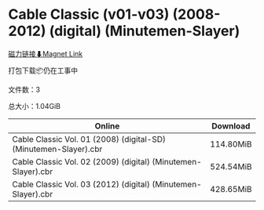 # Cable Classic (v01-v03) (2008-2012) (digital) (Minutemen-Slayer)

[磁力链接⬇Magnet Link](magnet:?xt=urn:btih:7e2513d9240178a7f5d036b5b60e13aab70b5f57&dn=Cable%20Classic%20%28v01-v03%29%20%282008-2012%29%20%28digital%29%20%28Minutemen-Slayer%29)

打包下载📦仍在工事中

文件数：3

总大小：1.04GiB

Online | Download
--- | ---
Cable Classic Vol. 01 (2008) (digital-SD) (Minutemen-Slayer).cbr | 114.80MiB
Cable Classic Vol. 02 (2009) (digital) (Minutemen-Slayer).cbr | 524.54MiB
Cable Classic Vol. 03 (2012) (digital) (Minutemen-Slayer).cbr | 428.65MiB